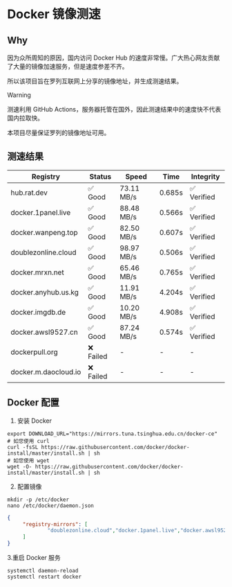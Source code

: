 # Docker 镜像测速

## Why

因为众所周知的原因，国内访问 Docker Hub 的速度非常慢。广大热心网友贡献了大量的镜像加速服务，但是速度参差不齐。


所以该项目旨在罗列互联网上分享的镜像地址，并生成测速结果。

> [!WARNING]
> 测速利用 GitHub Actions，服务器托管在国外，因此测速结果中的速度快不代表国内拉取快。
>

本项目尽量保证罗列的镜像地址可用。

## 测速结果

| Registry | Status | Speed | Time | Integrity |
|----------|--------|-------|------|-----------|
| hub.rat.dev | ✅ Good | 73.11 MB/s | 0.685s | ✅ Verified |
| docker.1panel.live | ✅ Good | 88.48 MB/s | 0.566s | ✅ Verified |
| docker.wanpeng.top | ✅ Good | 82.50 MB/s | 0.607s | ✅ Verified |
| doublezonline.cloud | ✅ Good | 98.97 MB/s | 0.506s | ✅ Verified |
| docker.mrxn.net | ✅ Good | 65.46 MB/s | 0.765s | ✅ Verified |
| docker.anyhub.us.kg | ✅ Good | 11.91 MB/s | 4.204s | ✅ Verified |
| docker.imgdb.de | ✅ Good | 10.20 MB/s | 4.908s | ✅ Verified |
| docker.awsl9527.cn | ✅ Good | 87.24 MB/s | 0.574s | ✅ Verified |
| dockerpull.org | ❌ Failed | - | - | - |
| docker.m.daocloud.io | ❌ Failed | - | - | - |

## Docker 配置

1. 安装 Docker
```shell
export DOWNLOAD_URL="https://mirrors.tuna.tsinghua.edu.cn/docker-ce"
# 如您使用 curl
curl -fsSL https://raw.githubusercontent.com/docker/docker-install/master/install.sh | sh
# 如您使用 wget
wget -O- https://raw.githubusercontent.com/docker/docker-install/master/install.sh | sh
```

2. 配置镜像

```shell
mkdir -p /etc/docker
nano /etc/docker/daemon.json
```

```json
{
     "registry-mirrors": [
             "doublezonline.cloud","docker.1panel.live","docker.awsl9527.cn"
     ]
}
```

 3.重启 Docker 服务
```shell
systemctl daemon-reload
systemctl restart docker
```
